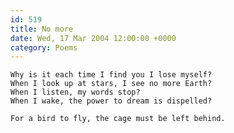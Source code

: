 ```yaml
---
id: 519
title: No more
date: Wed, 17 Mar 2004 12:00:00 +0000
category: Poems
---
```


    Why is it each time I find you I lose myself?  
    When I look up at stars, I see no more Earth?  
    When I listen, my words stop?  
    When I wake, the power to dream is dispelled?

    For a bird to fly, the cage must be left behind.


